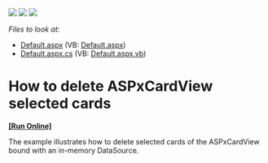 <!-- default badges list -->
![](https://img.shields.io/endpoint?url=https://codecentral.devexpress.com/api/v1/VersionRange/128530384/15.1.3%2B)
[![](https://img.shields.io/badge/Open_in_DevExpress_Support_Center-FF7200?style=flat-square&logo=DevExpress&logoColor=white)](https://supportcenter.devexpress.com/ticket/details/T271569)
[![](https://img.shields.io/badge/📖_How_to_use_DevExpress_Examples-e9f6fc?style=flat-square)](https://docs.devexpress.com/GeneralInformation/403183)
<!-- default badges end -->
<!-- default file list -->
*Files to look at*:

* [Default.aspx](./CS/Default.aspx) (VB: [Default.aspx](./VB/Default.aspx))
* [Default.aspx.cs](./CS/Default.aspx.cs) (VB: [Default.aspx.vb](./VB/Default.aspx.vb))
<!-- default file list end -->
# How to delete ASPxCardView selected cards
<!-- run online -->
**[[Run Online]](https://codecentral.devexpress.com/t271569/)**
<!-- run online end -->


The example illustrates how to delete selected cards of the ASPxCardView bound with an in-memory DataSource.

<br/>


